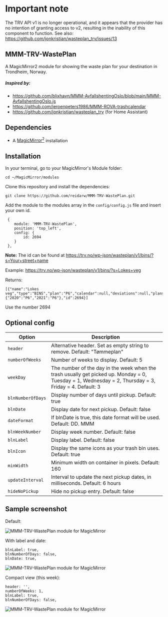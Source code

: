 # Important note
The TRV API v1 is no longer operational, and it appears that the provider has no intention of granting access to v2, resulting in the inability of this component to function. See also: https://github.com/jonkristian/wasteplan_trv/issues/13

## MMM-TRV-WastePlan
A MagicMirror2 module for showing the waste plan for your destination in Trondheim, Norway.

##### Inspired by:
* https://github.com/blixhavn/MMM-AvfallshentingOslo/blob/main/MMM-AvfallshentingOslo.js
* https://github.com/jeroenpeters1986/MMM-ROVA-trashcalendar
* https://github.com/jonkristian/wasteplan_trv (for Home Assistant)

## Dependencies
  * A [MagicMirror<sup>2</sup>](https://github.com/MichMich/MagicMirror) installation

## Installation

In your terminal, go to your MagicMirror's Module folder:
````
cd ~/MagicMirror/modules
````

Clone this repository and install the dependencies:
````
git clone https://github.com/reidarw/MMM-TRV-WastePlan.git
````

Add the module to the modules array in the `config/config.js` file
and insert your own id. 

```
 {
    module: 'MMM-TRV-WastePlan',
    position: 'top_left',
    config: {
        id: 2694
    }
 },
```
**Note:** 
The id can be found at https://trv.no/wp-json/wasteplan/v1/bins/?s=Your+street+name

Example: https://trv.no/wp-json/wasteplan/v1/bins/?s=Lokes+veg

Returns:
```
[{"name":"Lokes veg","type":"BINS","plan":"P6","calendar":null,"deviations":null,"plans_by_year":{"2020":"P6","2021":"P6"},"id":2694}]
```
Use the number 2694

## Optional config
| **Option** | **Description** |
| --- | --- |
| `header` | Alternative header. Set as empty string to remove. Default: "Tømmeplan" |
| `numberOfWeeks` | Number of weeks to display. Default: 5 |
| `weekDay` | The number of the day in the week when the trash usually get picked up. Monday = 0, Tuesday = 1, Wednesday = 2, Thursday = 3, Friday = 4. Default: 3 |
| `blnNumberOfDays` | Display number of days until pickup. Default: true |
| `blnDate` | Display date for next pickup. Default: false |
| `dateFormat` | If blnDate is true, this date format will be used. Default: DD. MMM |
| `blnWeekNumber` | Display week number. Default: false |
| `blnLabel` | Display label. Default: false |
| `blnIcon` | Display the same icons as your trash bin uses. Default: true |
| `minWidth` | Minimum width on container in pixels. Default: 160 |
| `updateInterval` | Interval to update the next pickup dates, in milliseconds. Default: 6 hours |
| `hideNoPickup` | Hide no pickup entry. Default: false |


## Sample screenshot

Default:

![MMM-TRV-WastePlan module for MagicMirror](screenshots/default.png "MMM-TRV-WastePlan module for MagicMirror")


With label and date:
```
blnLabel: true,
blnNumberOfDays: false,
blnDate: true,
```
![MMM-TRV-WastePlan module for MagicMirror](screenshots/label_date.png "MMM-TRV-WastePlan module for MagicMirror")


Compact view (this week):
```
header: '',
numberOfWeeks: 1,
blnLabel: true,
blnNumberOfDays: false,
``` 
![MMM-TRV-WastePlan module for MagicMirror](screenshots/compact.png "MMM-TRV-WastePlan module for MagicMirror")
               
